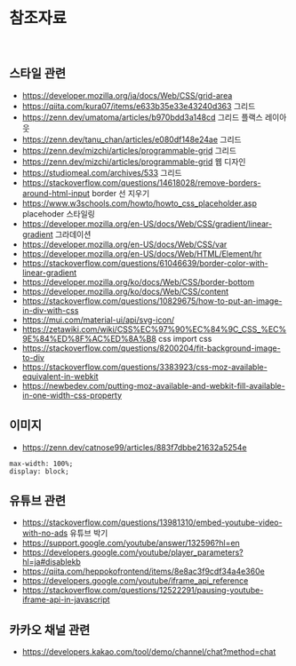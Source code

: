 # 참조자료

&nbsp;

## 스타일 관련

- https://developer.mozilla.org/ja/docs/Web/CSS/grid-area
- https://qiita.com/kura07/items/e633b35e33e43240d363 그리드
- https://zenn.dev/umatoma/articles/b970bdd3a148cd 그리드 플랙스 레이아웃
- https://zenn.dev/tanu_chan/articles/e080df148e24ae 그리드
- https://zenn.dev/mizchi/articles/programmable-grid 그리드
- https://zenn.dev/mizchi/articles/programmable-grid 웹 디자인
- https://studiomeal.com/archives/533 그리드
- https://stackoverflow.com/questions/14618028/remove-borders-around-html-input border 선 지우기
- https://www.w3schools.com/howto/howto_css_placeholder.asp placehoder 스타일링
- https://developer.mozilla.org/en-US/docs/Web/CSS/gradient/linear-gradient 그라데이션
- https://developer.mozilla.org/en-US/docs/Web/CSS/var
- https://developer.mozilla.org/en-US/docs/Web/HTML/Element/hr
- https://stackoverflow.com/questions/61046639/border-color-with-linear-gradient
- https://developer.mozilla.org/ko/docs/Web/CSS/border-bottom
- https://developer.mozilla.org/ko/docs/Web/CSS/content
- https://stackoverflow.com/questions/10829675/how-to-put-an-image-in-div-with-css
- https://mui.com/material-ui/api/svg-icon/
- https://zetawiki.com/wiki/CSS%EC%97%90%EC%84%9C_CSS_%EC%9E%84%ED%8F%AC%ED%8A%B8 css import css
- https://stackoverflow.com/questions/8200204/fit-background-image-to-div
- https://stackoverflow.com/questions/3383923/css-moz-available-equivalent-in-webkit
- https://newbedev.com/putting-moz-available-and-webkit-fill-available-in-one-width-css-property

## 이미지

- https://zenn.dev/catnose99/articles/883f7dbbe21632a5254e

```
max-width: 100%;
display: block;
```

## 유튜브 관련

- https://stackoverflow.com/questions/13981310/embed-youtube-video-with-no-ads 유튜브 박기
- https://support.google.com/youtube/answer/132596?hl=en
- https://developers.google.com/youtube/player_parameters?hl=ja#disablekb
- https://qiita.com/heppokofrontend/items/8e8ac3f9cdf34a4e360e
- https://developers.google.com/youtube/iframe_api_reference
- https://stackoverflow.com/questions/12522291/pausing-youtube-iframe-api-in-javascript

## 카카오 채널 관련

- https://developers.kakao.com/tool/demo/channel/chat?method=chat
